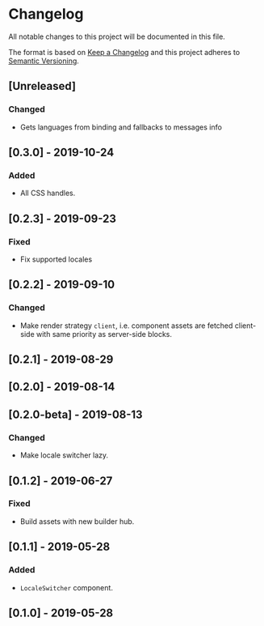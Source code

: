 # Changelog

All notable changes to this project will be documented in this file.

The format is based on [Keep a Changelog](http://keepachangelog.com/en/1.0.0/)
and this project adheres to [Semantic Versioning](http://semver.org/spec/v2.0.0.html).

## [Unreleased]
### Changed
- Gets languages from binding and fallbacks to messages info

## [0.3.0] - 2019-10-24
### Added
- All CSS handles.

## [0.2.3] - 2019-09-23
### Fixed
- Fix supported locales

## [0.2.2] - 2019-09-10

### Changed
- Make render strategy `client`, i.e. component assets are fetched client-side with same priority as server-side blocks.

## [0.2.1] - 2019-08-29

## [0.2.0] - 2019-08-14

## [0.2.0-beta] - 2019-08-13

### Changed
- Make locale switcher lazy.

## [0.1.2] - 2019-06-27
### Fixed
- Build assets with new builder hub.

## [0.1.1] - 2019-05-28
### Added
- `LocaleSwitcher` component.

## [0.1.0] - 2019-05-28

